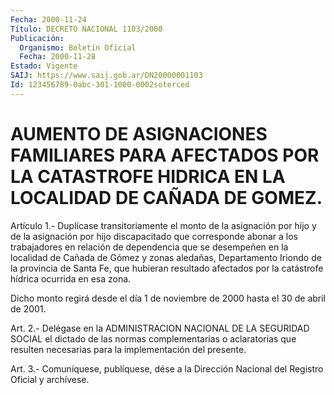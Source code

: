 ```yaml
---
Fecha: 2000-11-24
Título: DECRETO NACIONAL 1103/2000
Publicación:
  Organismo: Boletín Oficial
  Fecha: 2000-11-28
Estado: Vigente
SAIJ: https://www.saij.gob.ar/DN20000001103
Id: 123456789-0abc-301-1000-0002soterced
---
```

# AUMENTO DE ASIGNACIONES FAMILIARES PARA AFECTADOS POR LA CATASTROFE HIDRICA EN LA LOCALIDAD DE CAÑADA DE GOMEZ.

<a id="1"></a>
Artículo 1.- Duplícase transitoriamente el monto de la asignación por hijo y de la asignación por hijo discapacitado que corresponde abonar a los trabajadores en relación de dependencia que se desempeñen en la localidad de Cañada de Gómez y zonas aledañas, Departamento Iriondo de la provincia de Santa Fe, que hubieran resultado afectados por la catástrofe hídrica ocurrida en esa zona.

Dicho monto regirá desde el día 1 de noviembre de 2000 hasta el 30 de abril de 2001.

<a id="2"></a>
Art. 2.- Delégase en la ADMINISTRACION NACIONAL DE LA SEGURIDAD SOCIAL el dictado de las normas complementarias o aclaratorias que resulten necesarias para la implementación del presente.

<a id="3"></a>
Art. 3.- Comuníquese, publíquese, dése a la Dirección Nacional del Registro Oficial y archívese.